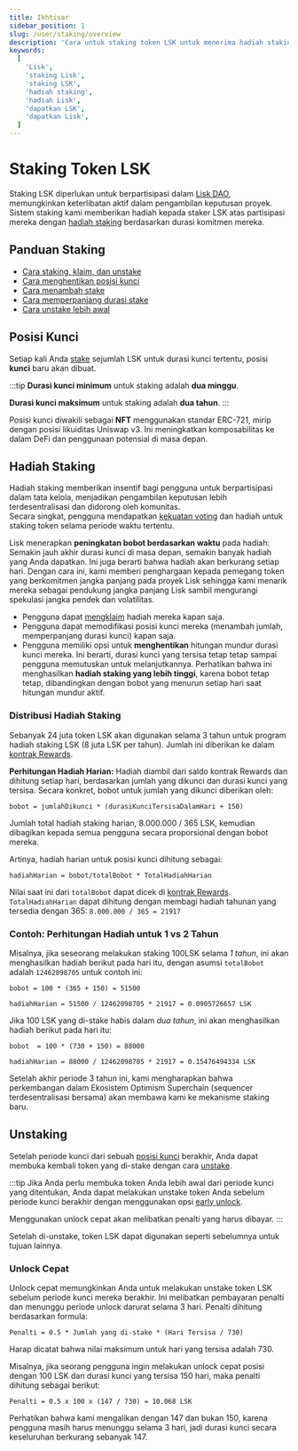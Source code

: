 ```yaml
---
title: Ikhtisar
sidebar_position: 1
slug: /user/staking/overview
description: 'Cara untuk staking token LSK untuk menerima hadiah staking.'
keywords:
  [
    'Lisk',
    'staking Lisk',
    'staking LSK',
    'hadiah staking',
    'hadiah Lisk',
    'dapatkan LSK',
    'dapatkan Lisk',
  ]
---
```


# Staking Token LSK

Staking LSK diperlukan untuk berpartisipasi dalam [Lisk DAO](https://www.tally.xyz/gov/lisk), memungkinkan keterlibatan aktif dalam pengambilan keputusan proyek. Sistem staking kami memberikan hadiah kepada staker LSK atas partisipasi mereka dengan [hadiah staking](#staking-rewards) berdasarkan durasi komitmen mereka.

## Panduan Staking

- [Cara staking, klaim, dan unstake](stake-unstake.mdx)
- [Cara menghentikan posisi kunci](pause-position.mdx)
- [Cara menambah stake](../staking/increase-stake.mdx)
- [Cara memperpanjang durasi stake](extend-duration.mdx)
- [Cara unstake lebih awal](early-unlock.mdx)

## Posisi Kunci

Setiap kali Anda [stake](stake-unstake.mdx#how-to-stake-your-lsk-tokens) sejumlah LSK untuk durasi kunci tertentu, posisi **kunci** baru akan dibuat.

:::tip
**Durasi kunci minimum** untuk staking adalah **dua minggu**.

**Durasi kunci maksimum** untuk staking adalah **dua tahun**.
:::

Posisi kunci diwakili sebagai **NFT** menggunakan standar ERC-721, mirip dengan posisi likuiditas Uniswap v3.
Ini meningkatkan komposabilitas ke dalam DeFi dan penggunaan potensial di masa depan.

## Hadiah Staking

Hadiah staking memberikan insentif bagi pengguna untuk berpartisipasi dalam tata kelola, menjadikan pengambilan keputusan lebih terdesentralisasi dan didorong oleh komunitas.  
Secara singkat, pengguna mendapatkan [kekuatan voting](docs-user/governance/overview.mdx#voting-power) dan hadiah untuk staking token selama periode waktu tertentu.

Lisk menerapkan **peningkatan bobot berdasarkan waktu** pada hadiah:
Semakin jauh akhir durasi kunci di masa depan, semakin banyak hadiah yang Anda dapatkan.
Ini juga berarti bahwa hadiah akan berkurang setiap hari.
Dengan cara ini, kami memberi penghargaan kepada pemegang token yang berkomitmen jangka panjang pada proyek Lisk sehingga kami menarik mereka sebagai pendukung jangka panjang Lisk sambil mengurangi spekulasi jangka pendek dan volatilitas.

- Pengguna dapat [mengklaim](stake-unstake.mdx#how-to-claim-staking-rewards) hadiah mereka kapan saja.   
- Pengguna dapat memodifikasi posisi kunci mereka (menambah jumlah, memperpanjang durasi kunci) kapan saja.
- Pengguna memiliki opsi untuk **menghentikan** hitungan mundur durasi kunci mereka.
Ini berarti, durasi kunci yang tersisa tetap tetap sampai pengguna memutuskan untuk melanjutkannya.
Perhatikan bahwa ini menghasilkan **hadiah staking yang lebih tinggi**, karena bobot tetap tetap, dibandingkan dengan bobot yang menurun setiap hari saat hitungan mundur aktif.

### Distribusi Hadiah Staking
Sebanyak 24 juta token LSK akan digunakan selama 3 tahun untuk program hadiah staking LSK (8 juta LSK per tahun).
Jumlah ini diberikan ke dalam [kontrak Rewards](https://blockscout.lisk.com/address/0xD35ca9577a9DADa7624a35EC10C2F55031f0Ab1f).

**Perhitungan Hadiah Harian:** Hadiah diambil dari saldo kontrak Rewards dan dihitung setiap hari, berdasarkan jumlah yang dikunci dan durasi kunci yang tersisa.
Secara konkret, bobot untuk jumlah yang dikunci diberikan oleh:

```
bobot = jumlahDikunci * (durasiKunciTersisaDalamHari + 150)
```

Jumlah total hadiah staking harian, 8.000.000 / 365 LSK, kemudian dibagikan kepada semua pengguna secara proporsional dengan bobot mereka.

Artinya, hadiah harian untuk posisi kunci dihitung sebagai:

```
hadiahHarian = bobot/totalBobot * TotalHadiahHarian
```

Nilai saat ini dari `totalBobot` dapat dicek di [kontrak Rewards](https://blockscout.lisk.com/address/0xD35ca9577a9DADa7624a35EC10C2F55031f0Ab1f?tab=read_proxy).
`TotalHadiahHarian` dapat dihitung dengan membagi hadiah tahunan yang tersedia dengan 365:  `8.000.000 / 365 = 21917`

### Contoh: Perhitungan Hadiah untuk 1 vs 2 Tahun
Misalnya, jika seseorang melakukan staking 100LSK selama *1 tahun*, ini akan menghasilkan hadiah berikut pada hari itu, dengan asumsi `totalBobot` adalah `12462098705` untuk contoh ini:

```
bobot = 100 * (365 + 150) = 51500
```

```
hadiahHarian = 51500 / 12462098705 * 21917 = 0.0905726657 LSK 
```

Jika 100 LSK yang di-stake habis dalam *dua tahun*, ini akan menghasilkan hadiah berikut pada hari itu:

```
bobot  = 100 * (730 + 150) = 88000
```

```
hadiahHarian = 88000 / 12462098705 * 21917 = 0.15476494334 LSK 
```

Setelah akhir periode 3 tahun ini, kami mengharapkan bahwa perkembangan dalam Ekosistem Optimism Superchain (sequencer terdesentralisasi bersama) akan membawa kami ke mekanisme staking baru.

## Unstaking

Setelah periode kunci dari sebuah [posisi kunci](#locking-positions) berakhir, Anda dapat membuka kembali token yang di-stake dengan cara [unstake](stake-unstake.mdx#how-to-unstake-your-lsk-tokens).

:::tip
Jika Anda perlu membuka token Anda lebih awal dari periode kunci yang ditentukan, Anda dapat melakukan unstake token Anda sebelum periode kunci berakhir dengan menggunakan opsi [early unlock](#early-unlock).

Menggunakan unlock cepat akan melibatkan penalti yang harus dibayar.
:::

Setelah di-unstake, token LSK dapat digunakan seperti sebelumnya untuk tujuan lainnya.

### Unlock Cepat
Unlock cepat memungkinkan Anda untuk melakukan unstake token LSK sebelum periode kunci mereka berakhir.
Ini melibatkan pembayaran penalti dan menunggu periode unlock darurat selama 3 hari.
Penalti dihitung berdasarkan formula:

```
Penalti = 0.5 * Jumlah yang di-stake * (Hari Tersisa / 730)
```

Harap dicatat bahwa nilai maksimum untuk hari yang tersisa adalah 730.

Misalnya, jika seorang pengguna ingin melakukan unlock cepat posisi dengan 100 LSK dan durasi kunci yang tersisa 150 hari, maka penalti dihitung sebagai berikut:

```
Penalti = 0.5 x 100 x (147 / 730) = 10.068 LSK
```

Perhatikan bahwa kami mengalikan dengan 147 dan bukan 150, karena pengguna masih harus menunggu selama 3 hari, jadi durasi kunci secara keseluruhan berkurang sebanyak 147.
